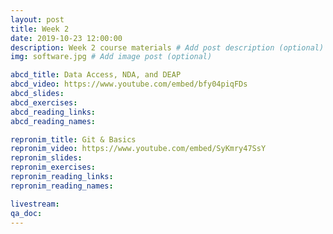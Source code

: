 ```yaml
---
layout: post
title: Week 2
date: 2019-10-23 12:00:00
description: Week 2 course materials # Add post description (optional)
img: software.jpg # Add image post (optional)

abcd_title: Data Access, NDA, and DEAP
abcd_video: https://www.youtube.com/embed/bfy04piqFDs
abcd_slides:
abcd_exercises:
abcd_reading_links:
abcd_reading_names:

repronim_title: Git & Basics
repronim_video: https://www.youtube.com/embed/SyKmry47SsY
repronim_slides:
repronim_exercises:
repronim_reading_links:
repronim_reading_names:

livestream:
qa_doc:
---
```

